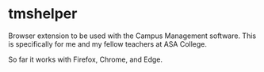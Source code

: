 # tmshelper
Browser extension to be used with the Campus Management software. This is specifically for me and my fellow teachers at ASA College.

So far it works with Firefox, Chrome, and Edge.


